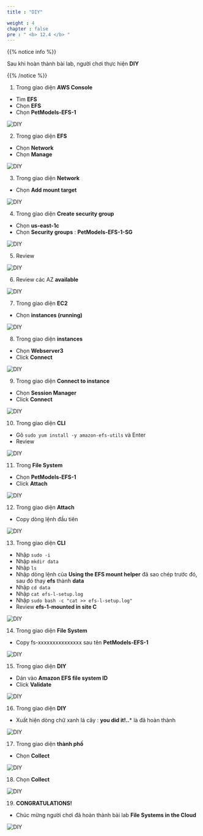 ```yaml
---
title : "DIY"

weight : 4
chapter : false
pre : " <b> 12.4 </b> "
---
```


{{% notice info %}}

Sau khi hoàn thành bài lab, người chơi thực hiện **DIY**

{{% /notice %}}

1. Trong giao diện **AWS Console**

- Tìm **EFS**
- Chọn **EFS**
- Chọn **PetModels-EFS-1**

![DIY](/images/12-filesystems/12.4-diy/1-diy.png?width=90pc)

2. Trong giao diện **EFS**

- Chọn **Network**
- Chọn **Manage**

![DIY](/images/12-filesystems/12.4-diy/2-diy.png?width=90pc)

3. Trong giao diện **Network**

- Chọn **Add mount target**

![DIY](/images/12-filesystems/12.4-diy/3-diy.png?width=90pc)

4. Trong giao diện **Create security group**

- Chọn **us-east-1c**
- Chọn **Security groups** : **PetModels-EFS-1-SG**

![DIY](/images/12-filesystems/12.4-diy/4-diy.png?width=90pc)

5. Review

![DIY](/images/12-filesystems/12.4-diy/5-diy.png?width=90pc)

6. Review các AZ **available**

![DIY](/images/12-filesystems/12.4-diy/6-diy.png?width=90pc)

7. Trong giao diện **EC2**

- Chọn **instances (running)**

![DIY](/images/12-filesystems/12.4-diy/7-diy.png?width=90pc)

8. Trong giao diện **instances**

- Chọn **Webserver3**
- Click **Connect**

![DIY](/images/12-filesystems/12.4-diy/8-diy.png?width=90pc)

9. Trong giao diện **Connect to instance**

- Chọn **Session Manager**
- Click **Connect**

![DIY](/images/12-filesystems/12.4-diy/9-diy.png?width=90pc)

10. Trong giao diện **CLI**

- Gõ ```sudo yum install -y amazon-efs-utils``` và Enter
- Review 

![DIY](/images/12-filesystems/12.4-diy/10-diy.png?width=90pc)

11. Trong **File System**

- Chọn **PetModels-EFS-1**
- Click **Attach**

![DIY](/images/12-filesystems/12.4-diy/11-diy.png?width=90pc)

12. Trong giao diện **Attach**

- Copy dòng lệnh đầu tiên

![DIY](/images/12-filesystems/12.4-diy/12-diy.png?width=90pc)

13. Trong giao diện **CLI**

- Nhập ```sudo -i```
- Nhập ```mkdir data```
- Nhập ```ls```
- Nhập dòng lệnh của **Using the EFS mount helper** đã sao chép trước đó, sau đó thay **efs** thành **data**
- Nhập ```cd data```
- Nhập ```cat efs-l-setup.log```
- Nhập ```sudo bash -c "cat >> efs-l-setup.log"```
- Review **efs-1-mounted in site C**

![DIY](/images/12-filesystems/12.4-diy/13-diy.png?width=90pc)

14. Trong giao diện **File System**

- Copy fs-xxxxxxxxxxxxxxx sau tên **PetModels-EFS-1**

![DIY](/images/12-filesystems/12.4-diy/14-diy.png?width=90pc)

15. Trong giao diện **DIY**

- Dán vào **Amazon EFS file system ID**
- Click **Validate**

![DIY](/images/12-filesystems/12.4-diy/15-diy.png?width=90pc)

16. Trong giao diện **DIY**

- Xuất hiện dòng chữ xanh lá cây : **you did it!..*** là đã hoàn thành

![DIY](/images/12-filesystems/12.4-diy/16-diy.png?width=90pc)

17. Trong giao diện **thành phố**

- Chọn **Collect**

![DIY](/images/12-filesystems/12.4-diy/17-diy.png?width=90pc)

18. Chọn **Collect**

![DIY](/images/12-filesystems/12.4-diy/18-diy.png?width=90pc)

19. **CONGRATULATIONS!**

- Chúc mừng người chơi đã hoàn thành bài lab **File Systems in the Cloud**

![DIY](/images/12-filesystems/12.4-diy/19-diy.png?width=90pc)
